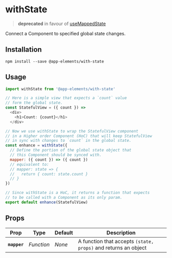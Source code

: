# withState

> **deprecated** in favour of [useMappedState](../use-mapped-state)

Connect a Component to specified global state changes.

## Installation

`npm install --save @app-elements/with-state`

## Usage

```javascript
import withState from '@app-elements/with-state'

// Here is a simple view that expects a `count` value
// form the global state.
const StatefulView = ({ count }) =>
  <div>
    <h1>Count: {count}</h1>
  </div>

// Now we use withState to wrap the StatefulView component
// in a Higher order Component (HoC) that will keep StatefulView
// in sync with changes to `count` in the global state.
const enhance = withState({
  // Define the portion of the global state object that
  // this Component should be synced with.
  mapper: ({ count }) => ({ count })
  // equivalent to:
  // mapper: state => {
  //   return { count: state.count }
  // }
})

// Since withState is a HoC, it returns a function that expects
// to be called with a Component as its only param.
export default enhance(StatefulView)
```

## Props

| Prop                   | Type       | Default       | Description         |
|------------------------|------------|---------------|---------------------|
| **`mapper`**           | _Function_ | _None_        | A function that accepts `(state, props)` and returns an object

